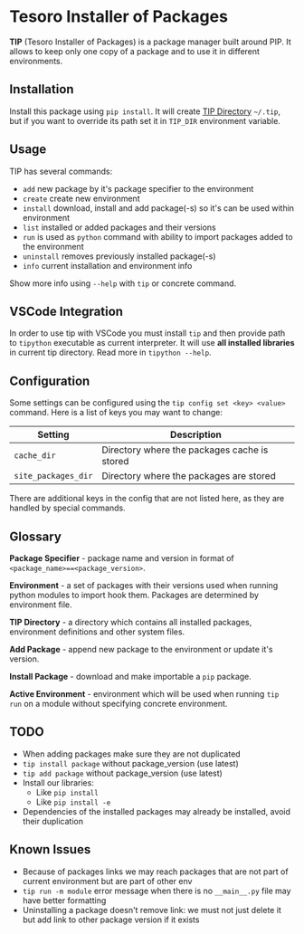 # Tesoro Installer of Packages

**TIP** (Tesoro Installer of Packages) is a package manager built around PIP. It allows to keep only one copy of a
package and to use it in different environments.

## Installation

Install this package using `pip install`. It will create [TIP Directory](#glossary) `~/.tip`, but if you want to
override its path set it in `TIP_DIR` environment variable.

## Usage

TIP has several commands:

- `add` new package by it's package specifier to the environment
- `create` create new environment
- `install` download, install and add package(-s) so it's can be used within environment
- `list` installed or added packages and their versions
- `run` is used as `python` command with ability to import packages added to the environment
- `uninstall` removes previously installed package(-s)
- `info` current installation and environment info

Show more info using `--help` with `tip` or concrete command.

## VSCode Integration

In order to use tip with VSCode you must install `tip` and then provide path to `tipython` executable as current
interpreter. It will use **all installed libraries** in current tip directory. Read more in `tipython --help`.

## Configuration

Some settings can be configured using the `tip config set <key> <value>` command. Here is a list of keys you may want to
change:

| Setting             | Description                           |
| ------------------- | ------------------------------------- |
| `cache_dir`         | Directory where the packages cache is stored |
| `site_packages_dir` | Directory where the packages are stored |

There are additional keys in the config that are not listed here, as they are handled by special commands.

## Glossary

**Package Specifier** - package name and version in format of `<package_name>==<package_version>`.

**Environment** - a set of packages with their versions used when running python modules to import hook them. Packages
are determined by environment file.

**TIP Directory** - a directory which contains all installed packages, environment definitions and other system files.

**Add Package** - append new package to the environment or update it's version.

**Install Package** - download and make importable a `pip` package.

**Active Environment** - environment which will be used when running `tip run` on a module without specifying concrete
environment.

## TODO

- When adding packages make sure they are not duplicated
- `tip install package` without package_version (use latest)
- `tip add package` without package_version (use latest)
- Install our libraries:
    - Like `pip install`
    - Like `pip install -e`
- Dependencies of the installed packages may already be installed, avoid their duplication

## Known Issues

- Because of packages links we may reach packages that are not part of current environment but are part of other env
- `tip run -m module` error message when there is no `__main__.py` file may have better formatting
- Uninstalling a package doesn't remove link: we must not just delete it but add link to other package version if it
exists
